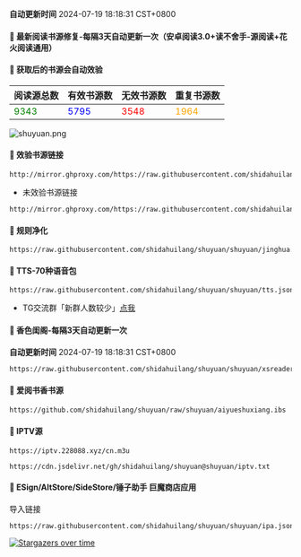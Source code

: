 **自动更新时间** 2024-07-19 18:18:31 CST+0800
#### 🚩 最新阅读书源修复-每隔3天自动更新一次（安卓阅读3.0+读不舍手-源阅读+花火阅读通用）
#### 🚩 获取后的书源会自动效验

<!-- 更新位置开始 -->
| 阅读源总数 | 有效书源数 | 无效书源数 | 重复书源数 |
|------------|------------|------------|--------------|
| <span style="color:green;">9343</span> | <span style="color:blue;">5795</span> | <span style="color:red;">3548</span> | <span style="color:orange;">1964</span> |
<!-- 更新位置结束 -->
![shuyuan.png](icons/shuyuan.png)
#### 🚩 效验书源链接
```
http://mirror.ghproxy.com/https://raw.githubusercontent.com/shidahuilang/shuyuan/shuyuan/good.json
```
- 未效验书源链接
```
http://mirror.ghproxy.com/https://raw.githubusercontent.com/shidahuilang/shuyuan/shuyuan/book.json
```
#### 🚩 规则净化
```
https://raw.githubusercontent.com/shidahuilang/shuyuan/shuyuan/jinghua.json
```
#### 🚩 TTS-70种语音包
```
https://raw.githubusercontent.com/shidahuilang/shuyuan/shuyuan/tts.json
```
- TG交流群「新群人数较少」[点我](https://t.me/dahuilang888)

#### 🚩 香色闺阁-每隔3天自动更新一次

**自动更新时间** 2024-07-19 18:18:31 CST+0800
 
 ``` bash
https://raw.githubusercontent.com/shidahuilang/shuyuan/shuyuan/xsreader/new/resources.txt
 ```
#### 🚩 爱阅书香书源
 ``` bash
https://github.com/shidahuilang/shuyuan/raw/shuyuan/aiyueshuxiang.ibs
 ```

#### 🚩 IPTV源
 ```
https://iptv.228088.xyz/cn.m3u
 ```
 ```
https://cdn.jsdelivr.net/gh/shidahuilang/shuyuan@shuyuan/iptv.txt
 ```
#### 🚩 ESign/AltStore/SideStore/锤子助手 巨魔商店应用
导入链接
```
https://raw.githubusercontent.com/shidahuilang/shuyuan/shuyuan/ipa.json
```

[![Stargazers over time](https://starchart.cc/shidahuilang/shuyuan.svg)](https://starchart.cc/shidahuilang/shuyuan)
